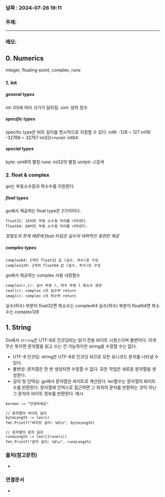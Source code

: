 
### 날짜 : 2024-07-26 19:11

### 주제: 

---
### 메모: 
## 0. Numerics
integer, floating-point, complex, rune

### 1. int
##### general types
int: OS에 따라 크기가 달라짐. 
uint: 양의 정수

##### specific types
specific type은 비트 길이를 명시적으로 지정할 수 있다.
int8: -128 ~ 127
int16: -32768 ~ 32767
int32(=rune): 
int64: 

##### special types
byte: uint8의 별칭
rune: int32의 별칭
uintptr: //검색

### 2. float & complex
go는 부동소수점과 복소수를 지원한다. 

##### float types
go에서 제공하는 float type은 2가지이다.
```
float32: 32비트 부동 소수점 자리를 나타낸다.
float64: 64비트 부동 소수점 자리를 나타낸다.
```

*정밀도의 한계 때문에 float 타입은 실수의 대략적인 표현만 제공*

##### complex types
```
complex64: 2개의 float32 값 (실수, 허수)로 구성
complex128: 2개의 float64 값 (실수, 허수)로 구성
```
go에서 제공하는 complex 사용 내장함수
```
complex(r,i): 실수 부분 r, 허수 부분 l 복소수 생성
real(c): complex c의 실수부 return
imag(c): complex c의 허수부 return
```

실수(허수) 부분이 float32면 복소수는 complex64
실수(허수) 부분이 float64면 복소수는 complex128

## 1. String
Go에서 ```string```은 UTF-8로 인코딩되는 읽기 전용 바이트 시퀀스이며 불변이다.
이게 무슨 뜻이면 문자열을 읽고 쓰는 건 가능하지만 string을 수정할 수는 없다.

- UTF-8 인코딩: string은 UTF-8로 인코딩 되므로 모든 유니코드 문자를 나타낼 수 있다.
- 불변성: 문자열은 한 번 생성되면 수정할 수 없다. 모든 작업은 새로운 문자열을 생성한다.
- 길이 및 인덱싱: go에서 문자열은 바이트로 계산된다. len함수는 문자열의 바이트 수를 반환한다. 문자열에 인덱스로 접근하면 그 위치의 문자를 반환하는 것이 아닌 그 문자의 바이트 정보를 반환한다. 
예시
```
korean := "안녕하세요"

// 문자열의 바이트 길이 
byteLength := len(s) 
fmt.Printf("바이트 길이: %d\n", byteLength) 

// 문자열의 문자 길이 
runeLength := len([]rune(s)) 
fmt.Printf("문자 길이: %d\n", runeLength)
```

### 출처(참고문헌)
-

### 연결문서
-